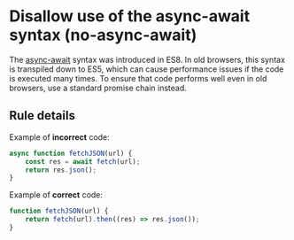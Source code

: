 # Disallow use of the async-await syntax (no-async-await)

The [async-await](https://developer.mozilla.org/en-US/docs/Web/JavaScript/Reference/Statements/async_function) syntax was introduced in ES8. In old browsers, this syntax is transpiled down to ES5, which can cause performance issues if the code is executed many times. To ensure that code performs well even in old browsers, use a standard promise chain instead.

## Rule details

Example of **incorrect** code:

```js
async function fetchJSON(url) {
    const res = await fetch(url);
    return res.json();
}
```

Example of **correct** code:

```js
function fetchJSON(url) {
    return fetch(url).then((res) => res.json());
}
```
